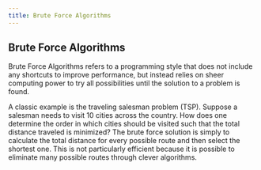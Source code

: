 ```yaml
---
title: Brute Force Algorithms
---
```

## Brute Force Algorithms
<!-- The article goes here, in GitHub-flavored Markdown. Feel free to add YouTube videos, images, and CodePen/JSBin embeds  -->
Brute Force Algorithms refers to a programming style that does not include any shortcuts to improve performance, but instead relies on sheer computing power to try all possibilities until the solution to a problem is found. 

A classic example is the traveling salesman problem (TSP). Suppose a salesman needs to visit 10 cities across the country. How does one determine the order in which cities should be visited such that the total distance traveled is minimized? The brute force solution is simply to calculate the total distance for every possible route and then select the shortest one. This is not particularly efficient because it is possible to eliminate many possible routes through clever algorithms. 
